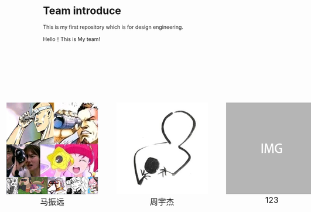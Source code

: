# Team introduce
This is my first repository which is for design engineering.


Hello！This is My team!

<div style="position:relative;top:150px;left:-100px" >

  <div style="background-color:;width:250px;margin-left:0px;position:absolute">
    <img src="img/mzy.png">
    <br>
    <center>
    <span style="font-size:22px">
    马振远
    </span>
    </center>
  <div>
  <div style="background-color:;width:250px;margin-left:0px;position:absolute;top:0px;left:300px">
    <img src="img/zyj.jpg">
    <br>
    <center>
    <span style="font-size:22px">
    周宇杰
    </span>
    </center>
  <div>
   <div style="background-color:;width:250px;margin-left:0px;position:absolute;top:0px;left:300px">
    <img src="img/sample250.png">
    <br>
    <center>
    <span style="font-size:22px">
    123
    </span>
    </center>
  <div>
   <div style="background-color:;width:250px;margin-left:0px;position:absolute;top:0px;left:300px">
    <img src="img/sample250.png">
    <br>
    <center>
    <span style="font-size:22px">
    123
    </span>
    </center>
  <div>
   <div style="background-color:;width:250px;margin-left:0px;position:absolute;top:0px;left:300px">
    <img src="img/sample250.png">
    <br>
    <center>
    <span style="font-size:22px">
    123
    </span>
    </center>
  <div>
  
  
  

  

</div>
 

